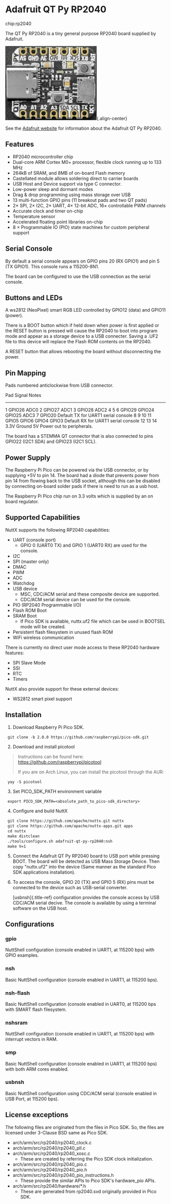 Adafruit QT Py RP2040
=====================

chip:rp2040

The QT Py RP2040 is a tiny general purpose RP2040 board supplied by
Adafruit.

![](QT-Py.png){.align-center}

See the [Adafruit
website](https://learn.adafruit.com/adafruit-qt-py-2040/) for
information about the Adafruit QT Py RP2040.

Features
--------

-   RP2040 microcontroller chip
-   Dual-core ARM Cortex M0+ processor, flexible clock running up to 133
    MHz
-   264kB of SRAM, and 8MB of on-board Flash memory
-   Castellated module allows soldering direct to carrier boards
-   USB Host and Device support via type C connector.
-   Low-power sleep and dormant modes
-   Drag & drop programming using mass storage over USB
-   13 multi-function GPIO pins (11 breakout pads and two QT pads)
-   2× SPI, 2× I2C, 2× UART, 4× 12-bit ADC, 16× controllable PWM
    channels
-   Accurate clock and timer on-chip
-   Temperature sensor
-   Accelerated floating point libraries on-chip
-   8 × Programmable IO (PIO) state machines for custom peripheral
    support

Serial Console
--------------

By default a serial console appears on GPIO pins 20 (RX GPIO1) and pin 5
(TX GPIO1). This console runs a 115200-8N1.

The board can be configured to use the USB connection as the serial
console.

Buttons and LEDs
----------------

A ws2812 (NeoPixel) smart RGB LED controlled by GPIO12 (data) and GPIO11
(power).

There is a BOOT button which if held down when power is first applied or
the RESET button is pressed will cause the RP2040 to boot into program
mode and appear as a storage device to a USB connecter. Saving a .UF2
file to this device will replace the Flash ROM contents on the RP2040.

A RESET button that allows rebooting the board without disconnecting the
power.

Pin Mapping
-----------

Pads numbered anticlockwise from USB connector.

  Pad         Signal                    Notes
  ----------- ------------------------- -------------------------------------
  1           GPIO26                    ADC0
  2           GPIO27                    ADC1
  3           GPIO28                    ADC2
  4 5 6       GPIO29 GPIO24 GPIO25      ADC3
  7           GPIO20                    Default TX for UART1 serial console
  8 9 10 11   GPIO5 GPIO6 GPIO4 GPIO3   Default RX for UART1 serial console
  12 13 14    3.3V Ground 5V            Power out to peripherals.

The board has a STEMMA QT connector that is also connected to pins
GPIO22 (I2C1 SDA) and GPIO23 (I2C1 SCL).

Power Supply
------------

The Raspberry Pi Pico can be powered via the USB connector, or by
supplying +5V to pin 14. The board had a diode that prevents power from
pin 14 from flowing back to the USB socket, although this can be
disabled by connecting on-board solder pads if there is need to run as a
usb host.

The Raspberry Pi Pico chip run on 3.3 volts which is supplied by an on
board regulator.

Supported Capabilities
----------------------

NuttX supports the following RP2040 capabilities:

-   UART (console port)
    -   GPIO 0 (UART0 TX) and GPIO 1 (UART0 RX) are used for the
        console.
-   I2C
-   SPI (master only)
-   DMAC
-   PWM
-   ADC
-   Watchdog
-   USB device
    -   MSC, CDC/ACM serial and these composite device are supported.
    -   CDC/ACM serial device can be used for the console.
-   PIO (RP2040 Programmable I/O)
-   Flash ROM Boot
-   SRAM Boot
    -   If Pico SDK is available, nuttx.uf2 file which can be used in
        BOOTSEL mode will be created.
-   Persistent flash filesystem in unused flash ROM
-   WiFi wireless communication

There is currently no direct user mode access to these RP2040 hardware
features:

-   SPI Slave Mode
-   SSI
-   RTC
-   Timers

NuttX also provide support for these external devices:

-   WS2812 smart pixel support

Installation
------------

1.  Download Raspberry Pi Pico SDK.

``` {.console}
 git clone -b 2.0.0 https://github.com/raspberrypi/pico-sdk.git
```

2.  Download and install picotool

> Instructions can be found here:
> <https://github.com/raspberrypi/picotool>
>
> If you are on Arch Linux, you can install the picotool through the
> AUR:

``` {.console}
 yay -S picotool
```

3.  Set PICO\_SDK\_PATH environment variable

``` {.console}
 export PICO_SDK_PATH=<absolute_path_to_pico-sdk_directory>
```

4.  Configure and build NuttX

``` {.console}
 git clone https://github.com/apache/nuttx.git nuttx
 git clone https://github.com/apache/nuttx-apps.git apps
 cd nuttx
 make distclean
 ./tools/configure.sh adafruit-qt-py-rp2040:nsh
 make V=1
```

5.  Connect the Adafruit QT Py RP2040 board to USB port while pressing
    BOOT. The board will be detected as USB Mass Storage Device. Then
    copy \"nuttx.uf2\" into the device (Same manner as the standard Pico
    SDK applications installation).

6.  To access the console, GPIO 20 (TX) and GPIO 5 (RX) pins must be
    connected to the device such as USB-serial converter.

    [usbnsh]{.title-ref} configuration provides the console access by
    USB CDC/ACM serial decive. The console is available by using a
    terminal software on the USB host.

Configurations
--------------

### gpio

NuttShell configuration (console enabled in UART1, at 115200 bps) with
GPIO examples.

### nsh

Basic NuttShell configuration (console enabled in UART1, at 115200 bps).

### nsh-flash

Basic NuttShell configuration (console enabled in UART0, at 115200 bps
with SMART flash filesystem.

### nshsram

NuttShell configuration (console enabled in UART1, at 115200 bps) with
interrupt vectors in RAM.

### smp

Basic NuttShell configuration (console enabled in UART1, at 115200 bps)
with both ARM cores enabled.

### usbnsh

Basic NuttShell configuration using CDC/ACM serial (console enabled in
USB Port, at 115200 bps).

License exceptions
------------------

The following files are originated from the files in Pico SDK. So, the
files are licensed under 3-Clause BSD same as Pico SDK.

-   arch/arm/src/rp2040/rp2040\_clock.c
-   arch/arm/src/rp2040/rp2040\_pll.c
-   arch/arm/src/rp2040/rp2040\_xosc.c
    -   These are created by referring the Pico SDK clock
        initialization.
-   arch/arm/src/rp2040/rp2040\_pio.c
-   arch/arm/src/rp2040/rp2040\_pio.h
-   arch/arm/src/rp2040/rp2040\_pio\_instructions.h
    -   These provide the similar APIs to Pico SDK\'s hardware\_pio
        APIs.
-   arch/arm/src/rp2040/hardware/\*.h
    -   These are generated from rp2040.svd originally provided in Pico
        SDK.
